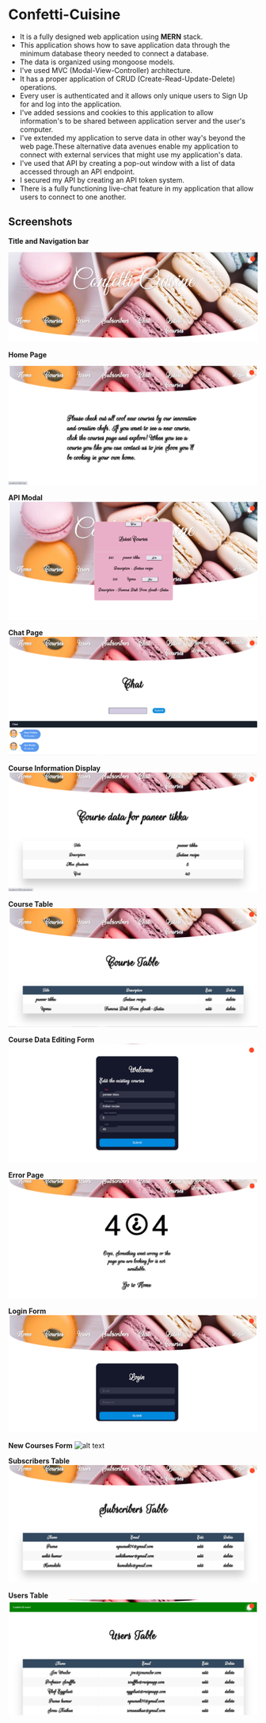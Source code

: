 # Confetti-Cuisine

* It is a fully designed web application using **MERN** stack.
* This application shows how to save application data through the minimum database theory needed to connect a database. 
* The data is organized using mongoose models. 
* I've used MVC (Modal-View-Controller) architecture. 
* It has a proper application of CRUD (Create-Read-Update-Delete) operations. 
* Every user is authenticated and it allows only unique users to Sign Up for and log into the application.
* I've added sessions and cookies to this application to allow information's to be shared between application server and the user's computer.
* I've extended my application to serve data in other way's beyond the web page.These alternative data avenues enable my application to connect with external services that might use my application's data.
* I've used that API by creating a pop-out window with a list of data accessed through an API endpoint. 
* I secured my API by creating an API token system.
* There is a fully functioning live-chat feature in my application that allow users to connect to one another.

## Screenshots

**Title and Navigation bar**

![alt text](/screenshots/Header.jpg)

**Home Page**

![alt text](/screenshots/Home_Page_Content.jpg)

**API Modal**
![alt text](/screenshots/API_Modal.jpg)

**Chat Page**
![alt text](/screenshots/Chat_Page.jpg)

**Course Information Display**
![alt text](/screenshots/Course_Information.jpg)

**Course Table**
![alt text](/screenshots/Course_Table.jpg)

**Course Data Editing Form**
![alt text](/screenshots/Editing_Courses.jpg)

**Error Page**
![alt text](/screenshots/Error_Page.jpg)

**Login Form**
![alt text](/screenshots/Login.jpg)

**New Courses Form**
![alt text](/screenshots/New_Courses_Form.jpg)

**Subscribers Table**
![alt text](/screenshots/Subscribers_table.jpg)

**Users Table**
![alt text](/screenshots/Users_Table.jpg)